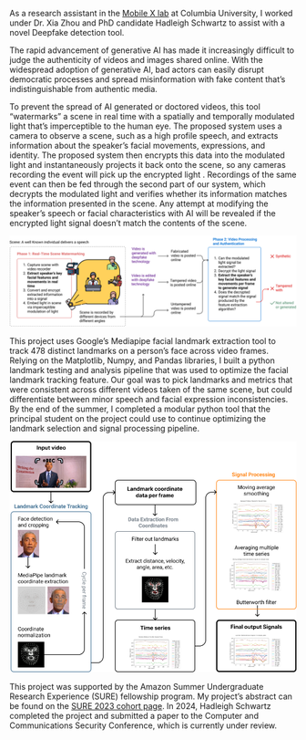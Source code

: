 As a research assistant in the [Mobile X lab](https://mobilex.cs.columbia.edu) at Columbia University, I worked under Dr. Xia Zhou and PhD candidate Hadleigh Schwartz to assist with a novel Deepfake detection tool. 

The rapid advancement of generative AI has made it increasingly difficult to judge the authenticity of videos and images shared online. With the widespread adoption of generative AI, bad actors can easily disrupt democratic processes and spread misinformation with fake content that’s indistinguishable from authentic media.  

To prevent the spread of AI generated or doctored videos, this tool “watermarks” a scene in real time with a spatially and temporally modulated light that’s imperceptible to the human eye. The proposed system uses a camera to observe a scene, such as a high profile speech, and extracts information about the speaker’s facial movements, expressions, and identity. The proposed system then encrypts this data into the modulated light and instantaneously projects it back onto the scene, so any cameras recording the event will pick up the encrypted light . Recordings of the same event can then be fed through the second part of our system, which decrypts the modulated light and verifies whether its information matches the information presented in the scene. Any attempt at modifying the speaker’s speech or facial characteristics with AI will be revealed if the encrypted light signal doesn’t match the contents of the scene. 

<div style="text-align:center">
    <img alt="diagram of deepfake detection system" src="././images/deepfake1.png" />
</div>

This project uses Google’s Mediapipe facial landmark extraction tool to track 478 distinct landmarks on a person’s face across video frames. Relying on the Matplotlib, Numpy, and Pandas libraries, I built a python landmark testing and analysis pipeline that was used to optimize the facial landmark tracking feature. Our goal was to pick landmarks and metrics that were consistent across different videos taken of the same scene, but could differentiate between minor speech and facial expression inconsistencies. By the end of the summer, I completed a modular python tool that the principal student on the project could use to continue optimizing the landmark selection and signal processing pipeline. 


<div style="text-align:center">
    <img alt="diagram of deepfake detection system" src="././images/deepfake2.png" />
</div>

This project was supported by the Amazon Summer Undergraduate Research Experience (SURE) fellowship program. My project’s abstract can be found on the [SURE 2023 cohort page](https://www.engineering.columbia.edu/news/columbia-amazon-summer-undergraduate-research-experience-program/2023-sure-fellows). In 2024, Hadleigh Schwartz completed the project and submitted a paper to the Computer and Communications Security Conference, which is currently under review.